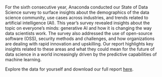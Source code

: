 For the sixth consecutive year, Anaconda conducted our State of Data Science survey to surface insights about the demographics of the data science community, use cases across industries, and trends related to artificial intelligence (AI). This year’s survey revealed insights about the topic on everyone’s minds: generative AI and how it is changing the way data scientists work. The survey also addressed the use of open-source software (OSS), security methods and challenges, and how organizations are dealing with rapid innovation and upskilling. Our report highlights key insights related to these areas and what they could mean for the future of data science in a world increasingly driven by the predictive capabilities of machine learning.

Explore the data for yourself and download our full report [here](https://anaconda.cloud/).
